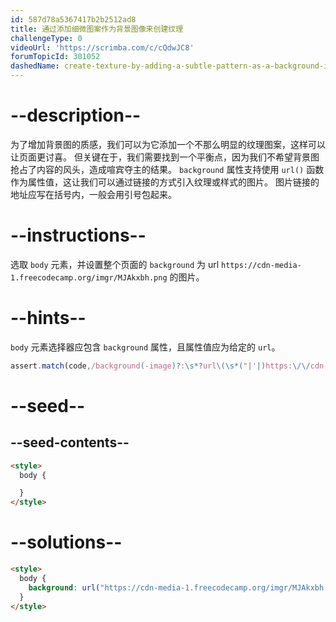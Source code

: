 ```yaml
---
id: 587d78a5367417b2b2512ad8
title: 通过添加细微图案作为背景图像来创建纹理
challengeType: 0
videoUrl: 'https://scrimba.com/c/cQdwJC8'
forumTopicId: 301052
dashedName: create-texture-by-adding-a-subtle-pattern-as-a-background-image
---
```


# --description--

为了增加背景图的质感，我们可以为它添加一个不那么明显的纹理图案，这样可以让页面更讨喜。 但关键在于，我们需要找到一个平衡点，因为我们不希望背景图抢占了内容的风头，造成喧宾夺主的结果。 `background` 属性支持使用 `url()` 函数作为属性值，这让我们可以通过链接的方式引入纹理或样式的图片。 图片链接的地址应写在括号内，一般会用引号包起来。

# --instructions--

选取 `body` 元素，并设置整个页面的 `background` 为 url `https://cdn-media-1.freecodecamp.org/imgr/MJAkxbh.png` 的图片。

# --hints--

`body` 元素选择器应包含 `background` 属性，且属性值应为给定的 `url`。

```js
assert.match(code,/background(-image)?:\s*?url\(\s*("|'|)https:\/\/cdn-media-1\.freecodecamp\.org\/imgr\/MJAkxbh\.png\2\s*\)/gi);
```

# --seed--

## --seed-contents--

```html
<style>
  body {

  }
</style>
```

# --solutions--

```html
<style>
  body {
    background: url("https://cdn-media-1.freecodecamp.org/imgr/MJAkxbh.png");
  }
</style>
```
